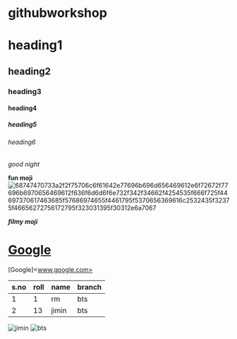 # githubworkshop
# heading1
## heading2
### heading3
#### heading4
##### heading5
###### heading6
*good night*

**fun moji**
![68747470733a2f2f75706c6f61642e77696b696d656469612e6f72672f77696b6970656469612f636f6d6d6f6e732f342f34662f4254535f666f725f44697370617463685f57686974655f4461795f5370656369616c2532435f32375f46656272756172795f323031395f30312e6a7067](https://user-images.githubusercontent.com/84370631/143390759-2967bd72-9fd1-45fa-917e-83d498a77c7e.jpg)

***filmy moji***

# <a href="Google">Google</a>

[Google]<www.google.com>

|s.no|roll|name|branch|
|----|----|----|------|
|1|1|rm|bts|
|2|13|jimin|bts|

![jimin](https://m.wsj.net/video/20201112/bts-1/bts-1_960x540.jpg)
![bts](https://upload.wikimedia.org/wikipedia/commons/4/4f/BTS_for_Dispatch_White_Day_Special%2C_27_February_2019_01.jpg)

